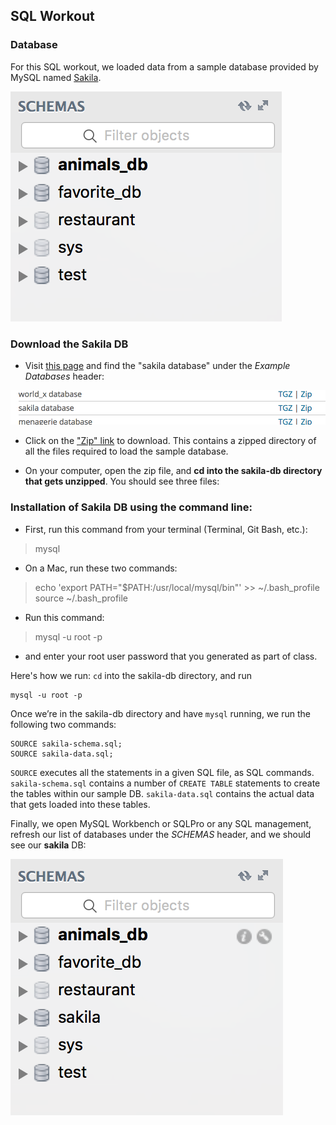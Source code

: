 ## SQL Workout

### Database
For this SQL workout, we loaded data from a sample database provided by MySQL named [Sakila](https://dev.mysql.com/doc/sakila/en/sakila-installation.html).

![list of databases](Images/list_of_databases.png)

### Download the Sakila DB
- Visit [this page](https://dev.mysql.com/doc/index-other.html) and find the "sakila database" under the *Example Databases* header:

![example databases](Images/example_dbs.png)

- Click on the ["Zip" link](http://downloads.mysql.com/docs/sakila-db.zip) to download. This contains a zipped directory of all the files required to load the sample database.

- On your computer, open the zip file, and **cd into the sakila-db directory that gets unzipped**. You should see three files:


### Installation of Sakila DB using the command line:
- First, run this command from your terminal (Terminal, Git Bash, etc.):
> mysql

- On a Mac, run these two commands:
> echo 'export PATH="$PATH:/usr/local/mysql/bin"' >> ~/.bash_profile
> source ~/.bash_profile

- Run this command:
> mysql -u root -p

- and enter your root user password that you generated as part of class.

Here's how we run:
`cd` into the sakila-db directory, and run

    mysql -u root -p

Once we’re in the sakila-db directory and have `mysql` running, we run the following two commands:

    SOURCE sakila-schema.sql;
    SOURCE sakila-data.sql;

`SOURCE` executes all the statements in a given SQL file, as SQL commands. `sakila-schema.sql` contains a number of `CREATE TABLE` statements to create the tables within our sample DB. `sakila-data.sql` contains the actual data that gets loaded into these tables.

Finally, we open MySQL Workbench or SQLPro or any SQL management, refresh our list of databases under the *SCHEMAS* header, and we should see our **sakila** DB:

![list of databases with sakila](Images/list_of_dbs_with_sakila.png)
